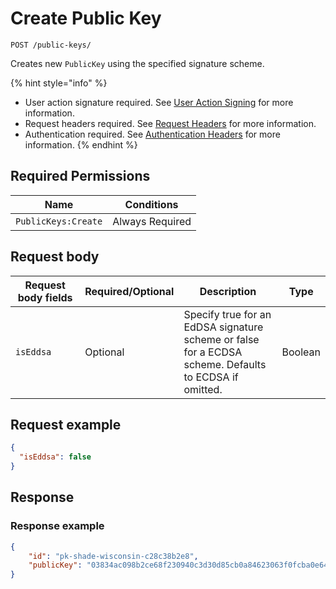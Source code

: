 # Create Public Key

`POST /public-keys/`

Creates new `PublicKey` using the specified signature scheme.

{% hint style="info" %}
* User action signature required. See [User Action Signing](../../authentication/user-action-signing/) for more information.
* Request headers required. See [Request Headers](../../../getting-started/request-headers.md) for more information.
* Authentication required. See [Authentication Headers](../../../getting-started/request-headers.md#authentication-headers) for more information.
{% endhint %}

## Required Permissions

| Name                           | Conditions      |
| ------------------------------ | --------------- |
| `PublicKeys:Create`            | Always Required |

## Request body <a href="#request-body" id="request-body"></a>

<table><thead><tr><th width="173">Request body fields</th><th width="111">Required/Optional</th><th width="268">Description</th><th>Type</th></tr></thead><tbody><tr><td><code>isEddsa</code></td><td>Optional</td><td>Specify true for an EdDSA signature scheme or false for a  ECDSA scheme. Defaults to ECDSA if omitted.</td><td>Boolean</td></tr></tbody></table>

## Request example <a href="#request-example.1" id="request-example.1"></a>

```JSON
{
  "isEddsa": false
}
```

## Response <a href="#response" id="response"></a>

### Response example <a href="#response-example" id="response-example"></a>

```json
{
    "id": "pk-shade-wisconsin-c28c38b2e8",
    "publicKey": "03834ac098b2ce68f230940c3d30d85cb0a84623063f0fcba0e64dacf5a825e91c",
}
```
